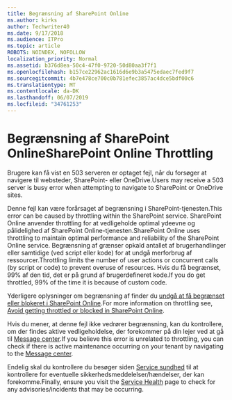 ```yaml
---
title: Begrænsning af SharePoint Online
ms.author: kirks
author: Techwriter40
ms.date: 9/17/2018
ms.audience: ITPro
ms.topic: article
ROBOTS: NOINDEX, NOFOLLOW
localization_priority: Normal
ms.assetid: b376d8ea-50c4-47f0-9720-50d80aa3f7f1
ms.openlocfilehash: b157ce22962ac1616d6e9b3a5475edaec7fed9f7
ms.sourcegitcommit: 4b7e478ce700c0b781efec3857ac4dce5bdf00c6
ms.translationtype: MT
ms.contentlocale: da-DK
ms.lasthandoff: 06/07/2019
ms.locfileid: "34761253"
---
```

# <a name="sharepoint-online-throttling"></a><span data-ttu-id="0a138-102">Begrænsning af SharePoint Online</span><span class="sxs-lookup"><span data-stu-id="0a138-102">SharePoint Online Throttling</span></span>

<span data-ttu-id="0a138-103">Brugere kan få vist en 503 serveren er optaget fejl, når du forsøger at navigere til websteder, SharePoint- eller OneDrive.</span><span class="sxs-lookup"><span data-stu-id="0a138-103">Users may receive a 503 server is busy error when attempting to navigate to SharePoint or OneDrive sites.</span></span> 

<span data-ttu-id="0a138-104">Denne fejl kan være forårsaget af begrænsning i SharePoint-tjenesten.</span><span class="sxs-lookup"><span data-stu-id="0a138-104">This error can be caused by throttling within the SharePoint service.</span></span> <span data-ttu-id="0a138-105">SharePoint Online anvender throttling for at vedligeholde optimal ydeevne og pålidelighed af SharePoint Online-tjenesten.</span><span class="sxs-lookup"><span data-stu-id="0a138-105">SharePoint Online uses throttling to maintain optimal performance and reliability of the SharePoint Online service.</span></span> <span data-ttu-id="0a138-106">Begrænsning af grænser opkald antallet af brugerhandlinger eller samtidige (ved script eller kode) for at undgå merforbrug af ressourcer.</span><span class="sxs-lookup"><span data-stu-id="0a138-106">Throttling limits the number of user actions or concurrent calls (by script or code) to prevent overuse of resources.</span></span> <span data-ttu-id="0a138-107">Hvis du få begrænset, 99% af den tid, det er på grund af brugerdefineret kode.</span><span class="sxs-lookup"><span data-stu-id="0a138-107">If you do get throttled, 99% of the time it is because of custom code.</span></span>

<span data-ttu-id="0a138-108">Yderligere oplysninger om begrænsning af finder du [undgå at få begrænset eller blokeret i SharePoint Online](https://docs.microsoft.com/sharepoint/dev/general-development/how-to-avoid-getting-throttled-or-blocked-in-sharepoint-online).</span><span class="sxs-lookup"><span data-stu-id="0a138-108">For more information on throttling see, [Avoid getting throttled or blocked in SharePoint Online](https://docs.microsoft.com/sharepoint/dev/general-development/how-to-avoid-getting-throttled-or-blocked-in-sharepoint-online).</span></span>

<span data-ttu-id="0a138-109">Hvis du mener, at denne fejl ikke vedrører begrænsning, kan du kontrollere, om der findes aktive vedligeholdelse, der forekommer på din lejer ved at gå til [Message center](https://portal.office.com/adminportal/home#/MessageCenter).</span><span class="sxs-lookup"><span data-stu-id="0a138-109">If you believe this error is unrelated to throttling, you can check if there is active maintenance occurring on your tenant by navigating to the [Message center](https://portal.office.com/adminportal/home#/MessageCenter).</span></span>

 <span data-ttu-id="0a138-110">Endelig skal du kontrollere du besøger siden [Service sundhed](https://portal.office.com/adminportal/home#/servicehealth) til at kontrollere for eventuelle sikkerhedsmeddelelser/hændelser, der kan forekomme.</span><span class="sxs-lookup"><span data-stu-id="0a138-110">Finally, ensure you visit the [Service Health](https://portal.office.com/adminportal/home#/servicehealth) page to check for any advisories/incidents that may be occurring.</span></span>

